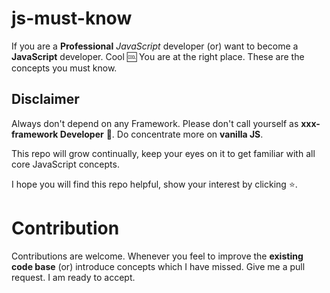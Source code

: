 # js-must-know

If you are a **Professional** *JavaScript* developer (or) want to become a **JavaScript** developer. Cool :cool: You are at the right place.
These are the concepts you must know. 

## Disclaimer
Always don't depend on any Framework.
Please don't call yourself as **xxx-framework Developer** :no_entry_sign:. Do concentrate more on **vanilla JS**.      

This repo will grow continually, keep your eyes on it to get familiar with all core JavaScript concepts.

I hope you will find this repo helpful, show your interest by clicking :star:.

# Contribution
Contributions are welcome. Whenever you feel to improve the **existing code base** (or) introduce concepts which I have missed.
Give me a pull request. I am ready to accept.
